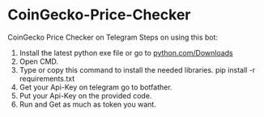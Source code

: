 # CoinGecko-Price-Checker
 CoinGecko Price Checker on Telegram
 Steps on using this bot:
 1. Install the latest python exe file or go to [python.com/Downloads](https://www.python.org/downloads/)
 2. Open CMD.
 3. Type or copy this command to install the needed libraries. pip install -r requirements.txt
 4. Get your Api-Key on telegram go to botfather.
 5. Put your Api-Key on the provided code.
 6. Run and Get as much as token you want.